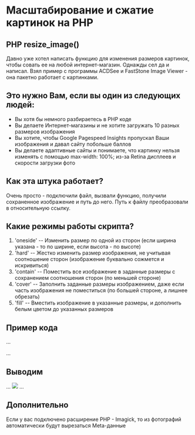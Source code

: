 # Масштабирование и сжатие картинок на PHP

## PHP resize_image()
Давно уже хотел написать функцию для изменения размеров картинок, чтобы совать ее на любой интернет-магазин. Однажды сел да и написал. Взял пример с программы ACDSee и FastStone Image Viewer - она пакетно работает с картинками.


## Это нужно Вам, если вы один из следующих людей:
- Вы хотя бы немного разбираетесь в PHP коде
- Вы делаете Интернет-магазины и не хотите загружать 10 разных размеров изображения
- Вы хотите, чтобы Google Pagespeed Insights пропускал Ваши изображения и давал сайту побольше баллов
- Вы делаете адаптивные сайты и понимаете, что картинку нельзя изменять с помощью max-width: 100%; из-за Retina дисплеев и скорости загрузки фото


## Как эта штука работает?
Очень просто - подключили файл, вызвали функцию, получили сохраненное изображение и путь до него. Путь к файлу преобразовали в относительную ссылку.


## Какие режимы работы скрипта?
1. 'oneside' -- Изменить размер по одной из сторон (если ширина указана - то по ширине, если высота - по высоте)
2. 'hard' -- Жестко изменить размер изображения, не учитывая соотношение сторон (изображение буквально сожмется и искривиться)
3. 'contain' -- Поместить все изображение в заданные размеры с сохранением соотношения сторон (по меньшей стороне)
4. 'cover' -- Заполнить заданные размеры изображением, даже если часть изображения не поместиться (по большей стороне, а лишнее обрезать)
5. 'fill' -- Вместить изображение в указанные размеры, и дополнить белым цветом до указанных размеров 


## Пример кода
...
<?php
  require('resize_image.php'); // подключаем файл
  $dir = dirname(__FILE__); // запоминаем путь к папке, где лежит изображение
  $imgpath = $dir . '/1.jpg'; // указываем путь к изображению
  $path = resize_image($imgpath, 500, 150, 'contain'); // получаем изображение в папке "{$dir}/temp/img/xxx_xxx/image_{$hash}"
  $src = str_replace($dir . DIRECTORY_SEPARATOR, '', $path); // заменяем путь в файловой системе на относительную ссылку
?>
...


## Выводим
...
<img src="<?=$src;?>">
...


## Дополнительно
Если у вас подключено расширение PHP - Imagick, то из фотографий автоматически будут вырезаться Meta-данные
